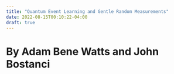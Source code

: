 ```yaml
---
title: "Quantum Event Learning and Gentle Random Measurements"
date: 2022-08-15T00:10:22-04:00
draft: true
---
```


# By Adam Bene Watts and __John Bostanci__
